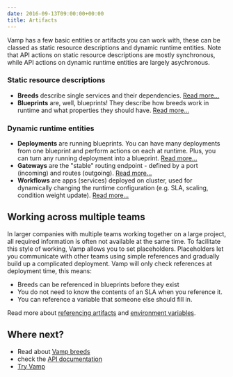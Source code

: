 ```yaml
---
date: 2016-09-13T09:00:00+00:00
title: Artifacts
---
```


Vamp has a few basic entities or artifacts you can work with, these can be classed as static resource descriptions and dynamic runtime entities. Note that API actions on static resource descriptions are mostly synchronous, while API actions on dynamic runtime entities are largely asychronous.

### Static resource descriptions

-   **Breeds** describe single services and their dependencies.  [Read more...](/documentation/using-vamp/breeds/)
-   **Blueprints** are, well, blueprints! They describe how breeds work in runtime and what properties they should have.  [Read more...](/documentation/using-vamp/blueprints/)  

### Dynamic runtime entities

-   **Deployments** are running blueprints. You can have many deployments from one blueprint and perform actions on each at runtime. Plus, you can turn any running deployment into a blueprint.  [Read more...](/documentation/using-vamp/deployments/)  
-   **Gateways** are the "stable" routing endpoint - defined by a port (incoming) and routes (outgoing).  [Read more...](/documentation/using-vamp/gateways/) 
-   **Workflows** are apps (services) deployed on cluster, used for dynamically changing the runtime configuration (e.g. SLA, scaling, condition weight update).  [Read more...](/documentation/using-vamp/workflows/)


## Working across multiple teams

In larger companies with multiple teams working together on a large project, all required information is often not available at the same time. To facilitate this style of working, Vamp allows you to set placeholders. Placeholders let you communicate with other teams using simple references and gradually build up a complicated deployment. Vamp will only check references at deployment time, this means:

- Breeds can be referenced in blueprints before they exist 
- You do not need to know the contents of an SLA when you reference it.
- You can reference a variable that someone else should fill in.

Read more about [referencing artifacts](/documentation/using-vamp/references/) and [environment variables](/documentation/using-vamp/environment-variables/).

## Where next?

* Read about [Vamp breeds](/documentation/using-vamp/breeds/)
* check the [API documentation](/documentation/api/)
* [Try Vamp](/try-vamp)

